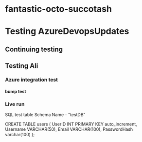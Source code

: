 ﻿# fantastic-octo-succotash
# Testing AzureDevopsUpdates
## Continuing testing
## Testing Ali
### Azure integration test
#### bump test

### Live run
SQL test table
Schema Name - "testDB"

CREATE TABLE users (
    UserID INT PRIMARY KEY auto_increment,
    Username VARCHAR(50),
    Email VARCHAR(100),
    PasswordHash varchar(100)
);
